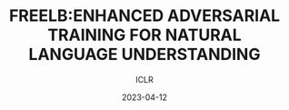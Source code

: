 ---
layout: seminar-post
title: "FREELB:ENHANCED ADVERSARIAL TRAINING FOR NATURAL LANGUAGE UNDERSTANDING"
subtitle: 'ICLR'
categories: NLP
tags: [Adversarial Training]
date: 2023-04-12
pdf_url: 'https://drive.google.com/file/d/13kfBgirjS_Q1scUzSCvLEnQH6ATPheUS/preview'
---